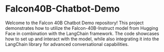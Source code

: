 # Falcon40B-Chatbot-Demo
Welcome to the Falcon 40B Chatbot Demo repository! This project demonstrates how to utilize the Falcon-40B-Instruct model from Hugging Face in combination with the LangChain framework. The code showcases how to set up and interact with the model, while also integrating it into the LangChain library for advanced conversational capabilities.
